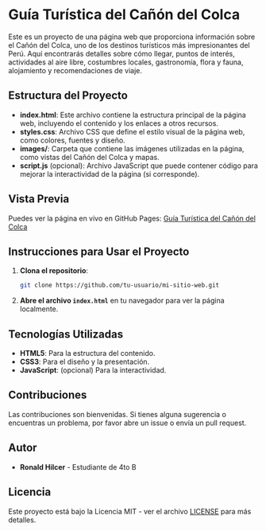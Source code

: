 # Guía Turística del Cañón del Colca

Este es un proyecto de una página web que proporciona información sobre el Cañón del Colca, uno de los destinos turísticos más impresionantes del Perú. Aquí encontrarás detalles sobre cómo llegar, puntos de interés, actividades al aire libre, costumbres locales, gastronomía, flora y fauna, alojamiento y recomendaciones de viaje.

## Estructura del Proyecto

- **index.html**: Este archivo contiene la estructura principal de la página web, incluyendo el contenido y los enlaces a otros recursos.
- **styles.css**: Archivo CSS que define el estilo visual de la página web, como colores, fuentes y diseño.
- **images/**: Carpeta que contiene las imágenes utilizadas en la página, como vistas del Cañón del Colca y mapas.
- **script.js** (opcional): Archivo JavaScript que puede contener código para mejorar la interactividad de la página (si corresponde).

## Vista Previa

Puedes ver la página en vivo en GitHub Pages: [Guía Turística del Cañón del Colca](https://tu-usuario.github.io/mi-sitio-web/)

## Instrucciones para Usar el Proyecto

1. **Clona el repositorio**:
    ```bash
    git clone https://github.com/tu-usuario/mi-sitio-web.git
    ```

2. **Abre el archivo `index.html`** en tu navegador para ver la página localmente.

## Tecnologías Utilizadas

- **HTML5**: Para la estructura del contenido.
- **CSS3**: Para el diseño y la presentación.
- **JavaScript**: (opcional) Para la interactividad.

## Contribuciones

Las contribuciones son bienvenidas. Si tienes alguna sugerencia o encuentras un problema, por favor abre un issue o envía un pull request.

## Autor

- **Ronald Hilcer** - Estudiante de 4to B

## Licencia

Este proyecto está bajo la Licencia MIT - ver el archivo [LICENSE](LICENSE) para más detalles.
